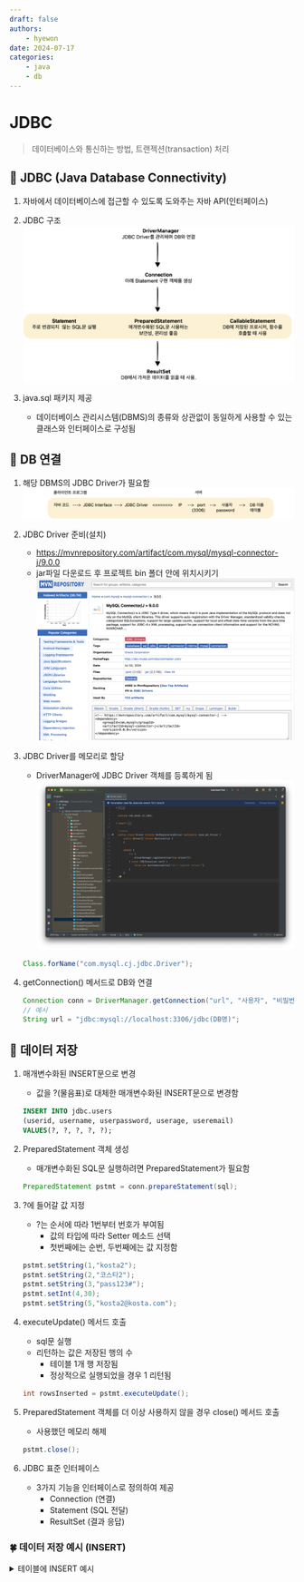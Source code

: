 ```yaml
---
draft: false
authors:
    - hyewon
date: 2024-07-17
categories:
    - java
    - db
---
```


# JDBC

> 데이터베이스와 통신하는 방법, 트랜젝션(transaction) 처리

<!-- more -->

## 📌 JDBC (Java Database Connectivity)

1. 자바에서 데이터베이스에 접근할 수 있도록 도와주는 자바 API(인터페이스)
2. JDBC 구조
   ![](../JavaNote/JavaImage/image.png)

3. java.sql 패키지 제공
    - 데이터베이스 관리시스템(DBMS)의 종류와 상관없이 동일하게 사용할 수 있는 클래스와 인터페이스로 구성됨

## 📌 DB 연결

1.  해당 DBMS의 JDBC Driver가 필요함
    ![](../JavaNote/JavaImage/image2.png)
2.  JDBC Driver 준비(설치)
    -   https://mvnrepository.com/artifact/com.mysql/mysql-connector-j/9.0.0
    -   jar파일 다운로드 후 프로젝트 bin 폴더 안에 위치시키기
        ![](../JavaNote/JavaImage/image3.png)
3.  JDBC Driver를 메모리로 할당

    -   DriverManager에 JDBC Driver 객체를 등록하게 됨
        ![](../JavaNote/JavaImage/image4.png)

    ```java
    Class.forName("com.mysql.cj.jdbc.Driver");
    ```

4.  getConnection() 메서드로 DB와 연결

    ```java
    Connection conn = DriverManager.getConnection("url", "사용자", "비밀번호");
    // 예시
    String url = "jdbc:mysql://localhost:3306/jdbc(DB명)";
    ```

## 📌 데이터 저장

1. 매개변수화된 INSERT문으로 변경

    - 값을 ?(물음표)로 대체한 매개변수화된 INSERT문으로 변경함

    ```sql
    INSERT INTO jdbc.users
    (userid, username, userpassword, userage, useremail)
    VALUES(?, ?, ?, ?, ?);
    ```

2. PreparedStatement 객체 생성

    - 매개변수화된 SQL문 실행하려면 PreparedStatement가 필요함

    ```java
    PreparedStatement pstmt = conn.prepareStatement(sql);
    ```

3. ?에 들어갈 값 지정

    - ?는 순서에 따라 1번부터 번호가 부여됨
        - 값의 타입에 따라 Setter 메소드 선택
        - 첫번째에는 순번, 두번째에는 값 지정함

    ```java
    pstmt.setString(1,"kosta2");
    pstmt.setString(2,"코스타2");
    pstmt.setString(3,"pass123#");
    pstmt.setInt(4,30);
    pstmt.setString(5,"kosta2@kosta.com");
    ```

4. executeUpdate() 메서드 호출

    - sql문 실행
    - 리턴하는 값은 저장된 행의 수
        - 테이블 1개 행 저장됨
        - 정상적으로 실행되었을 경우 1 리턴됨

    ```java
    int rowsInserted = pstmt.executeUpdate();
    ```

5. PreparedStatement 객체를 더 이상 사용하지 않을 경우 close() 메서드 호출

    - 사용했던 메모리 해제

    ```java
    pstmt.close();
    ```

6. JDBC 표준 인터페이스

    - 3가지 기능을 인터페이스로 정의하여 제공
        - Connection (연결)
        - Statement (SQL 전달)
        - ResultSet (결과 응답)

### 🍀 데이터 저장 예시 (INSERT)

<details>
<summary> 테이블에 INSERT 예시 </summary>

```java
package kr.co.kosta.mysql;

import java.sql.Connection;
import java.sql.DriverManager;
import java.sql.PreparedStatement;
import java.sql.SQLException;

public class UserInsertTest {
    public static void main(String[] args) {
        Connection conn = null;
        try {
            // JDBC Drvier 등록
            Class.forName("com.mysql.cj.jdbc.Driver");

            //  연결하기
            conn = DriverManager.getConnection(
              "jdbc:mysql://127.0.0.1:3306",
              "root",
              "pass123#"
            );
            String sql = ""+
                    "insert into jdbc.users (userid, username, userpassword, userage, useremail) "+
                    "VALUES(?,?,?,?,?);";
            // PreparedStatement 객체 얻기(생성)
            PreparedStatement pstmt = conn.prepareStatement(sql);
            // 값 지정
            pstmt.setString(1,"kosta2");
            pstmt.setString(2,"코스타2");
            pstmt.setString(3,"pass123#");
            pstmt.setInt(4,30);
            pstmt.setString(5,"kosta2@kosta.com");

            // SQL문 실행
            int rows=pstmt.executeUpdate();
            System.out.println("저장된 행 수 : "+rows);
            //  PreparedStatement 닫기
            pstmt.close();

        }catch (ClassNotFoundException | SQLException e){
            throw new RuntimeException(e);
        }finally {
            if(conn !=null){
                // 연결끊기
                try {
                    conn.close();
                    System.out.println("연결 끊기");
                } catch (SQLException e) {
                    throw new RuntimeException(e);
                }
            }
        }
    }
}
```

</<details>

## 📌 데이터 수정

```sql
UPDATE boards
SET btitle='비오는 수요일', bcontent='장마가 이제 시작되었습니다', bwriter='kosta1', bfilename='event2.png'
WHERE bid=1;
```

### 🍀 데이터 저장 예시 (UPDATE)

<details>
<summary> 테이블 UPDATE 예시 </summary>

```java
package kr.co.kosta.mysql;

import java.sql.Connection;
import java.sql.DriverManager;
import java.sql.PreparedStatement;
import java.sql.SQLException;

public class BoardUpdateTest {
    public static void main(String[] args) {
        Connection conn=null;
        try {
        // JDBC Drvier 등록
            Class.forName("com.mysql.cj.jdbc.Driver");

            conn= DriverManager.getConnection(
                    "jdbc:mysql://127.0.0.1:3306",
                    "kosta",
                    "pass123#"
            );
            String sql= new StringBuilder()
                    .append("UPDATE jdbc.boards SET ")
                    .append("btitle=?, ")
                    .append("bcontent= ?, ")
                    .append("bwriter=?, ")
                    .append("bfilename= ? " )
                    .append("WhERE bid=?")
                    .toString();
            // PreparedStatement 객체 얻기(생성)
            PreparedStatement pstmt =conn.prepareStatement(sql);
            pstmt.setString(1,"비 그친 오후");
            pstmt.setString(2,"비구름이 지금은 위로 옮겼습니다.");
            pstmt.setString(3,"kosta1");
            pstmt.setString(4,"event.png");
            pstmt.setInt(5,1);

            // SQL문 실행
            int rows =pstmt.executeUpdate();
            System.out.println("수정된 행 수 : "+rows);
            // PreparedStatement close
            pstmt.close();

        }catch (ClassNotFoundException | SQLException e){
            throw  new RuntimeException(e);
        }finally {
            if(conn !=null){
                // 연결끊기
                try {
                    conn.close();
                    System.out.println("연결 끊기");
                } catch (SQLException e) {
                    throw new RuntimeException(e);
                }
            }
        }
    }
}

```

## 📌 데이터 삭제

### 🍀 데이터 삭제 예시 (DELETE)

<details>
<summary> 테이블 DELETE 예시 </summary>

```java
package kr.co.kosta.mysql;

import java.sql.Connection;
import java.sql.DriverManager;
import java.sql.PreparedStatement;
import java.sql.SQLException;

public class BoardUpdateTest {
    public static void main(String[] args) {
        Connection conn=null;
        try {
        // JDBC Drvier 등록
            Class.forName("com.mysql.cj.jdbc.Driver");

            conn= DriverManager.getConnection(
                    "jdbc:mysql://127.0.0.1:3306",
                    "kosta",
                    "pass123#"
            );
            String sql= new StringBuilder()
                    .append("UPDATE jdbc.boards SET ")
                    .append("btitle=?, ")
                    .append("bcontent= ?, ")
                    .append("bwriter=?, ")
                    .append("bfilename= ? " )
                    .append("WhERE bid=?")
                    .toString();
            // PreparedStatement 객체 얻기(생성)
            PreparedStatement pstmt =conn.prepareStatement(sql);
            pstmt.setString(1,"비 그친 오후");
            pstmt.setString(2,"비구름이 지금은 위로 옮겼습니다.");
            pstmt.setString(3,"kosta1");
            pstmt.setString(4,"event.png");
            pstmt.setInt(5,1);

            // SQL문 실행
            int rows =pstmt.executeUpdate();
            System.out.println("수정된 행 수 : "+rows);
            // PreparedStatement close
            pstmt.close();

        }catch (ClassNotFoundException | SQLException e){
            throw  new RuntimeException(e);
        }finally {
            if(conn !=null){
                // 연결끊기
                try {
                    conn.close();
                    System.out.println("연결 끊기");
                } catch (SQLException e) {
                    throw new RuntimeException(e);
                }
            }
        }
    }
}

```

## 📌 데이터 조회(읽기)

```sql
SELECT * FROM boards
WHERE bwriter='kosta1';
```

### ResultSet

-   select 문에 기술된 컬럼으로 구성된 행의 집합(row)
-   커서가 있는 행의 데이터만 읽을 수 있음
-   커서 : 행을 가르키는 포인터를 말함
-   실제 가져온 데이터 행의 앞과 뒤에 beforeFirst()행과 afterLast()행을 가르킴
-   첫번 째 데이터 행인 first행을 읽으려면 커서를 이동시켜야 함
-   next() 메소드 사용

|  데이터 행   |     날짜      |      내용      |   커서 위치   |
| :----------: | :-----------: | :------------: | :-----------: |
| 최초커서위치 |               |                | beforeFirst() |
|      4       | 비오는 수요일 | 장마가 시작됨1 |    first()    |
|      5       | 비오는 목요일 | 장마가 시작됨2 |               |
|      6       | 비오는 금요일 | 장마가 시작됨3 |    next()     |
|      7       | 비오는 토요일 | 장마가 시작됨4 |               |
|      8       | 비오는 일요일 | 장마가 시작됨5 |    last()     |
|              |               |                |  afterLast()  |

### boolean next()

    -   이동한 행에 데이터가 있으면 true를 없으면 false를 리턴함

## 💡 query

<details>
<summary>[query9.sql] JDBC 실습할 때 사용한 쿼리 </summary>

```sql
drop table users;
create table users (
	userid		varchar(50)		primary key,
    username	varchar(50)		not null,
    userpassword	varchar(50)	not null,
    userage		numeric(3)		not null,
    useremail	varchar(50)		not null
);

drop table boards;
create table boards (
	bid			int				primary key	auto_increment,
    btitle		varchar(100)	not null,
    bcontent	longtext		not null,
    bwriter		varchar(50)		not null,
    bdate		datetime		default now(),
    bfilename	varchar(50)		null,
    bfiledata	longblob		null
);

drop table accounts;
create table accounts (
	aid			varchar(20)		primary key,
    owner		varchar(20)		not null,
    balance		numeric			not null
);


INSERT INTO jdbc.users (userid, username, userpassword, userage, useremail)
VALUES('kosta1', '코스타1', 'pass123#', 25, 'kosta1@kosta.com');


INSERT INTO jdbc.boards
(btitle, bcontent, bwriter, bdate, bfilename)
VALUES('비오는 수요일', '장마가 이제 시작되었습니다.', 'kosta1', now(), 'event.png');


UPDATE jdbc.boards
SET btitle='비오는 수요일', bcontent='장마가 이제 시작되었습니다', bwriter='kosta1', bfilename='event2.png'
WHERE bid=1;

DELETE FROM jdbc.boards
WHERE bid=1;

DELETE FROM jdbc.boards WHERE bwriter='kosta1';
```

</details>

## 📌 트랜젝션(transaction)

1. 기능처리의 최소 단위
    - 소작업들을 분리할 수 없음
    - 전체를 하나로 본다.
2. 하나의 기능은 여러 가지 소작업들로 구성될 수 있음
3. 트랜젝션은 소작업들이 모두 성공하거나 모두 실패해야함
    - 커밋(commit)
        - DML문(SELECT, INSERT, UPDATE, DELETE)을 실행할 때마다 자동 커밋이 되고 있었음
    - 콜백(rollback)
4. 계좌이체
    - 출금 작업, 입금 작업으로 구성된 트랜잭션임
    - 출금과 입금 작업 중 하나만 성공할 수 없음
    - 모두 성공하거나 모두 실패되어야 함

## 📌 게시판 만들기

> JDBC를 활용한 게시판 구현하기
